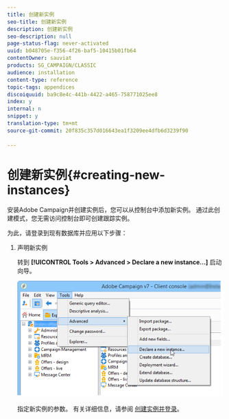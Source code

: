 ```yaml
---
title: 创建新实例
seo-title: 创建新实例
description: 创建新实例
seo-description: null
page-status-flag: never-activated
uuid: b048705e-f356-4f26-baf5-10415b01fb64
contentOwner: sauviat
products: SG_CAMPAIGN/CLASSIC
audience: installation
content-type: reference
topic-tags: appendices
discoiquuid: ba9c8e4c-441b-4422-a465-758771025ee8
index: y
internal: n
snippet: y
translation-type: tm+mt
source-git-commit: 20f835c357d016643ea1f3209ee4dfb6d3239f90

---
```



# 创建新实例{#creating-new-instances}

安装Adobe Campaign并创建实例后，您可以从控制台中添加新实例。 通过此创建模式，您无需访问控制台即可创建跟踪实例。

为此，请登录到现有数据库并应用以下步骤：

1. 声明新实例

   转到 **[!UICONTROL Tools > Advanced > Declare a new instance...]** 启动向导。

   ![](assets/s_ncs_install_declare_instance_menu.png)

   指定新实例的参数。 有关详细信息，请参阅 [创建实例并登录](../../installation/using/creating-an-instance-and-logging-on.md)。

